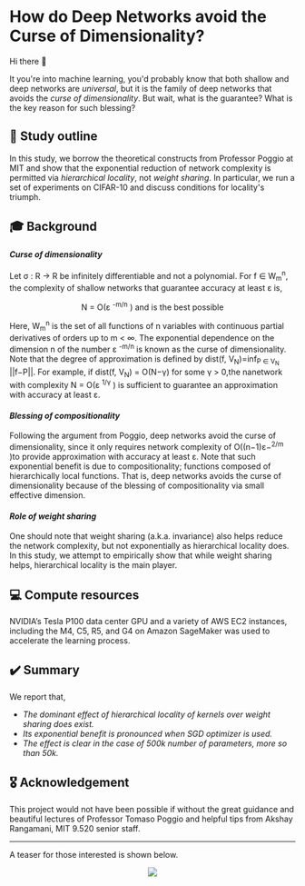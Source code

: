 # How do Deep Networks avoid the Curse of Dimensionality?

Hi there 🤠

It you're into machine learning, you'd probably know that both shallow and deep networks are _universal_, but it is the family of deep networks that avoids the _curse of dimensionality_. But wait, what is the guarantee? What is the key reason for such blessing?

## 🚀 Study outline
In this study, we borrow the theoretical constructs from Professor Poggio at MIT and show that the exponential reduction of network complexity is permitted via _hierarchical locality_, not _weight sharing_. In particular, we run a set of experiments on CIFAR-10 and discuss conditions for locality's triumph.

## 🎓 Background
####  _Curse of dimensionality_
Let σ : R → R be infinitely differentiable and not a polynomial. For f ∈ W<sub>m</sub><sup>n</sup>, the complexity of shallow networks that guarantee accuracy at least ε is,

<p align="center">
  N = O(ε <sup>-m/n</sup> ) and is the best possible
</p>

Here, W<sub>m</sub><sup>n</sup> is the set of all functions of n variables with continuous partial derivatives of orders up to m < ∞. The exponential dependence on the dimension n of the number ε <sup>-m/n</sup> is known as the curse of dimensionality. Note that the degree of approximation is defined by dist(f, V<sub>N</sub>)=inf<sub>P ∈ V<sub>N</sub> </sub> ||f−P||.
For example, if dist(f, V<sub>N</sub>) = O(N−γ) for some γ > 0,the nanetwork with complexity N = O(ε <sup>1/γ</sup> ) is sufficient to guarantee an approximation with accuracy at least ε.

####  _Blessing of compositionality_
Following the argument from Poggio, deep networks avoid the curse of dimensionality, since it only requires network complexity of O((n−1)ε−<sup>2/m</sup> )to provide approximation with accuracy at least ε. Note that such exponential benefit is due to compositionality; functions composed of hierarchically local functions. That is, deep networks avoids the curse of dimensionality because of the blessing of compositionality via small effective dimension.

####  _Role of weight sharing_
One should note that weight sharing (a.k.a. invariance) also helps reduce the network complexity, but not exponentially as hierarchical locality does. In this study, we attempt to empirically show that while weight sharing helps, hierarchical locality is the main player.

## 💻 Compute resources
NVIDIA’s Tesla P100 data center GPU and a variety of AWS EC2 instances, including the M4, C5, R5, and G4 on Amazon SageMaker was used to accelerate the learning process.

## ✔️ Summary
We report that,
- _The dominant effect of hierarchical locality of kernels over weight sharing does exist._
- _Its exponential benefit is pronounced when SGD optimizer is used._
- _The effect is clear in the case of 500k number of parameters, more so than 50k._

## 🎖 Acknowledgement
This project would not have been possible if without the great guidance and beautiful lectures of Professor Tomaso Poggio and helpful tips from Akshay Rangamani, MIT 9.520 senior staff.

--------

A teaser for those interested is shown below. 

<p align="center">
  <img src="https://github.com/hdavidkang/MIT-Project-Hierarchical-Locality-v.s.-Weight-Sharing/blob/0744b70a56eafffd109ab949d73a7b653abecc1f/figures/Figure%201.%20mse-loss_500k.jpg" />
</p>
